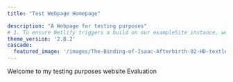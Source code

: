 ```yaml
---
title: "Test Webpage Homepage"

description: "A Webpage for testing purposes"
# 1. To ensure Netlify triggers a build on our exampleSite instance, we need to change a file in the exampleSite directory.
theme_version: '2.8.2'
cascade:
  featured_image: '/images/The-Binding-of-Isaac-Afterbirth-02-HD-textless.png'
---
```

Welcome to my testing purposes website Evaluation
